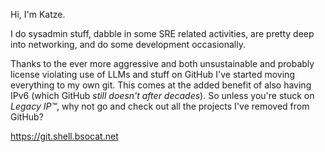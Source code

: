 Hi, I'm Katze.

I do sysadmin stuff, dabble in some SRE related activities, are pretty deep into networking, and do some development occasionally.

Thanks to the ever more aggressive and both unsustainable and probably license violating use of LLMs and stuff on GitHub I've started moving everything to my own git.
This comes at the added benefit of also having IPv6 (which GitHub *still doesn't after decades*).
So unless you're stuck on *Legacy IP™*, why not go and check out all the projects I've removed from GitHub?

https://git.shell.bsocat.net

